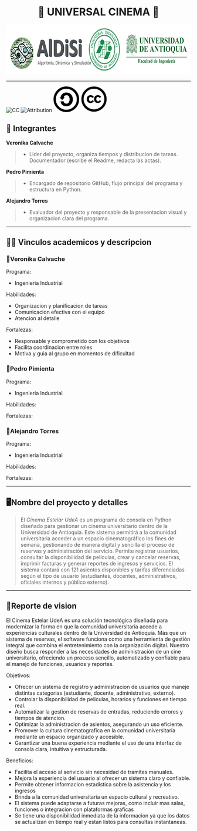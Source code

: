<div align="center">
    <h1><b></b></h1>
    <h1><b>🎥 UNIVERSAL CINEMA 🌟</b></h1>
    <img alt="I&S" height="135px" src="https://raw.githubusercontent.com/juliancastillo-udea/AlDiSi/refs/heads/main/images/Logo%20AlDiSi_Horizontal%20UdeA%20II.png">
</div>

<hr size="10" noshade color="green">

<div>
    <img alt="CC" height="70px" src="https://raw.githubusercontent.com/pedropimienta-udea/2025-2/main/images/by.xlarge.png">
    <img alt="Attribution" height="70px" src="https://play-lh.googleusercontent.com/juliancastillo-udea/2024-1-ProgramacionPosgrados/main/images/nc.xlarge.png">
    <img alt="NC" height="70px" src="https://raw.githubusercontent.com/juliancastillo-udea/2024-1-ProgramacionPosgrados/main/images/sa.xlarge.png">
    <img alt="SA" height="70px" src="https://raw.githubusercontent.com/juliancastillo-udea/2024-1-ProgramacionPosgrados/main/images/cc-icons.png">

## 👥 Integrantes
**Veronika Calvache** 
>* Lider del proyecto, organiza tiempos y distribucion de tareas. Documentador (escribe el Readme, redacta las actas).

**Pedro Pimienta** 
>* Encargado de repositorio GitHub, flujo principal del programa y estructura en Python.

**Alejandro Torres** 
>* Evaluador del proyecto y responsable de la presentacion visual y organizacion clara del programa. 

---

## 👨‍🎓 Vinculos academicos y descripcion 

### 📌Veronika Calvache 
Programa: 
- Ingenieria Industrial 

Habilidades:
- Organizacion y planificacion de tareas 
- Comunicacion efectiva con el equipo 
- Atencion al detalle 

Fortalezas: 
- Responsable y comprometido con los objetivos
- Facilita coordinacion entre roles 
- Motiva y guia al grupo en momentos de dificultad

### 📌Pedro Pimienta 
Programa: 
- Ingenieria Industrial 

Habilidades:

Fortalezas: 

### 📌Alejandro Torres
Programa: 
- Ingenieria Industrial 

Habilidades:

Fortalezas: 

---

## 🖥️Nombre del proyecto y detalles

> El *Cinema Estelar UdeA* es un programa de consola en Python diseñado para gestionar un cinema universitario dentro de la Universidad de Antioquia. Este sistema permitirá a la comunidad universitaria acceder a un espacio cinematográfico los fines de semana, gestionando de manera digital y sencilla el proceso de reservas y administración del servicio. Permite registrar usuarios, consultar la disponibilidad de películas, crear y cancelar reservas, imprimir facturas y generar reportes de ingresos y servicios.
> El sistema contará con 121 asientos disponibles y tarifas diferenciadas según el tipo de usuario (estudiantes, docentes, administrativos, oficiales internos y público externo).
---
 
## 🔭Reporte de vision    
El Cinema Estelar UdeA es una solución tecnológica diseñada para modernizar la forma en que la comunidad universitaria accede a experiencias culturales dentro de la Universidad de Antioquia. Más que un sistema de reservas, el software funciona como una herramienta de gestión integral que combina el entretenimiento con la organización digital. 
Nuestro diseño busca responder a las necesidades de administración de un cine universitario, ofreciendo un proceso sencillo, automatizado y confiable para el manejo de funciones, usuarios y reportes.

Objetivos: 
- Ofrecer un sistema de registro y administracion de usuarios que maneje distintas categorias (estudiante, docente, administrativo, externo).
- Controlar la disponibilidad de peliculas, horarios y funciones en tiempo real. 
- Automatizar la gestion de reservas de entradas, reduciendo errores y tiempos de atencion.
- Optimizar la administracion de asientos, asegurando un uso eficiente.
- Promover la cultura cinematografica en la comunidad universitaria mediante un espacio organizado y accesible. 
- Garantizar una buena experiencia mediante el uso de una interfaz de consola clara, intuitiva y estructurada.

Beneficios: 

- Facilita el acceso al serivicio sin necesidad de tramites manuales.
- Mejora la experiencia del usuario al ofrecer un sistema claro y confiable. 
- Permite obtener informacion estadistica sobre la asistencia y los ingresos
- Brinda a la comunidad universitaria un espacio cultural y recreativo.
- El sistema puede adaptarse a futuras mejoras, como incluir mas salas, funciones o integracion con plataformas graficas
- Se tiene una disponibilidad inmediata de la informacion ya que los datos se actualizan en tiempo real y estan listos para consultas instantaneas. 

